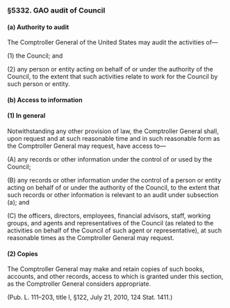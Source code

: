 ### §5332. GAO audit of Council ###

#### (a) Authority to audit ####

The Comptroller General of the United States may audit the activities of—

(1) the Council; and

(2) any person or entity acting on behalf of or under the authority of the Council, to the extent that such activities relate to work for the Council by such person or entity.

#### (b) Access to information ####

#### (1) In general ####

Notwithstanding any other provision of law, the Comptroller General shall, upon request and at such reasonable time and in such reasonable form as the Comptroller General may request, have access to—

(A) any records or other information under the control of or used by the Council;

(B) any records or other information under the control of a person or entity acting on behalf of or under the authority of the Council, to the extent that such records or other information is relevant to an audit under subsection (a); and

(C) the officers, directors, employees, financial advisors, staff, working groups, and agents and representatives of the Council (as related to the activities on behalf of the Council of such agent or representative), at such reasonable times as the Comptroller General may request.

#### (2) Copies ####

The Comptroller General may make and retain copies of such books, accounts, and other records, access to which is granted under this section, as the Comptroller General considers appropriate.

(Pub. L. 111–203, title I, §122, July 21, 2010, 124 Stat. 1411.)